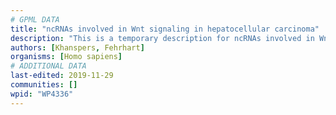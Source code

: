 ```yaml
---
# GPML DATA
title: "ncRNAs involved in Wnt signaling in hepatocellular carcinoma"
description: "This is a temporary description for ncRNAs involved in Wnt signaling in hepatocellular carcinoma"
authors: [Khanspers, Fehrhart]
organisms: [Homo sapiens]
# ADDITIONAL DATA
last-edited: 2019-11-29
communities: []
wpid: "WP4336"
---
```

